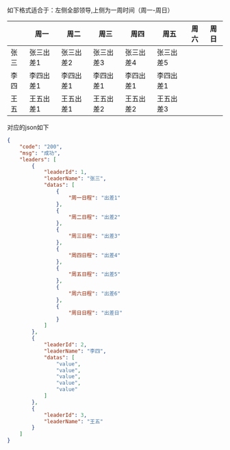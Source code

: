 如下格式适合于：左侧全部领导,上侧为一周时间（周一-周日）

|      | 周一      | 周二      | 周三      | 周四      | 周五      | 周六 | 周日 |
| ---- | --------- | --------- | --------- | --------- | --------- | ---- | ---- |
| 张三 | 张三出差1 | 张三出差2 | 张三出差3 | 张三出差4 | 张三出差5 |      |      |
| 李四 | 李四出差1 | 李四出差1 | 李四出差1 | 李四出差1 | 李四出差1 |      |      |
| 王五 | 王五出差1 | 王五出差1 | 王五出差2 | 王五出差2 | 王五出差3 |      |      |

对应的json如下

```json
{
    "code": "200",
    "msg": "成功",
    "leaders": [
        {
            "leaderId": 1,
            "leaderName": "张三",
            "datas": [
                {
                    "周一日程": "出差1"
                },
                {
                    "周二日程": "出差2"
                },
                {
                    "周三日程": "出差3"
                },
                {
                    "周四日程": "出差4"
                },
                {
                    "周五日程": "出差5"
                },
                {
                    "周六日程": "出差6"
                },
                {
                    "周日日程": "出差日"
                }
            ]
        },
        {
            "leaderId": 2,
            "leaderName": "李四",
            "datas": [
                "value",
                "value",
                "value",
                "value",
                "value"
            ]
        },
        {
            "leaderId": 3,
            "leaderName": "王五"
        }
    ]
}
```

